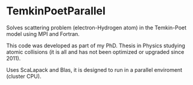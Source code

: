 # TemkinPoetParallel
Solves scattering problem (electron-Hydrogen atom) in the Temkin-Poet model using MPI and Fortran.

This code was developed as part of my PhD. Thesis in Physics studying atomic collisions (it is all and has not been optimized or upgraded since 2011).

Uses ScaLapack and Blas, it is designed to run in a parallel enviroment (cluster CPU).
